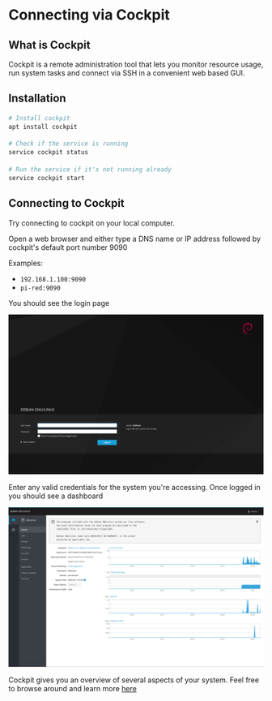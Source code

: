 # Connecting via Cockpit

## What is Cockpit

Cockpit is a remote administration tool that lets you monitor resource usage, run system tasks and connect via SSH in a convenient web based GUI.

## Installation

``` sh
# Install cockpit
apt install cockpit

# Check if the service is running
service cockpit status

# Run the service if it's not running already
service cockpit start
```

## Connecting to Cockpit

Try connecting to cockpit on your local computer.

Open a web browser and either type a DNS name or IP address followed by cockpit's default port number 9090

Examples:

* `192.168.1.100:9090`
* `pi-red:9090`

You should see the login page

![cockpit login](/posts/cockpit/images/cockpit-login.png)

Enter any valid credentials for the system you're accessing. Once logged in you should see a dashboard

![cockpit dashboard](/posts/cockpit/images/cockpit-dashboard.png)

Cockpit gives you an overview of several aspects of your system. Feel free to browse around and learn more [here](https://cockpit-project.org/)
